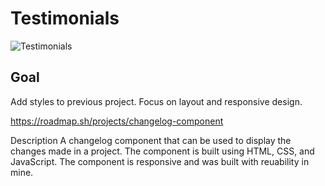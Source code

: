 # Testimonials

![Testimonials](Capture%20-%20Changlog.png)

## Goal

Add styles to previous project. Focus on layout and responsive design.

https://roadmap.sh/projects/changelog-component

Description
A changelog component that can be used to display the changes made in a project. The component is built using HTML, CSS, and JavaScript. The component is responsive and was built with reuability in mine.
